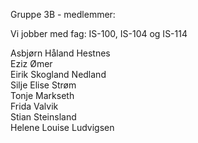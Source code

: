 
Gruppe 3B - medlemmer:

Vi jobber med fag: IS-100, IS-104 og IS-114

Asbjørn Håland Hestnes 
<br>
Eziz Ømer
<br>
Eirik Skogland Nedland
<br>
Silje Elise Strøm
<br>
Tonje Markseth
<br>
Frida Valvik
<br>
Stian Steinsland
<br>
Helene Louise Ludvigsen
